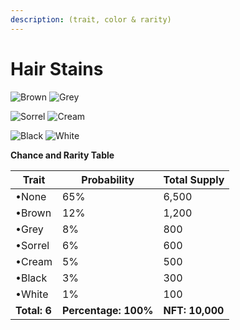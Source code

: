 ```yaml
---
description: (trait, color & rarity)
---
```


# Hair Stains

![Brown](https://storage.googleapis.com/poninis/Traits/6-hairstains/StainBrown.png) ![Grey](https://storage.googleapis.com/poninis/Traits/6-hairstains/StainGrey.png)

![Sorrel](https://storage.googleapis.com/poninis/Traits/6-hairstains/StainSorrel.png) ![Cream](https://storage.googleapis.com/poninis/Traits/6-hairstains/StainCream.png)

![Black](https://storage.googleapis.com/poninis/Traits/6-hairstains/StainBlack.png) ![White](https://storage.googleapis.com/poninis/Traits/6-hairstains/StainWhite.png)

**Chance and Rarity Table**

| Trait        | Probability              | Total Supply    |
| ------------ | ------------------------ | --------------- |
| •None        | 65%                      | 6,500           |
| •Brown       | 12%                      | 1,200           |
| •Grey        | 8%                       | 800             |
| •Sorrel      | 6%                       | 600             |
| •Cream       | 5%                       | 500             |
| •Black       | 3%                       | 300             |
| •White       | 1%                       | 100             |
| **Total: 6** | **Percentage:** **100%** | **NFT: 10,000** |
